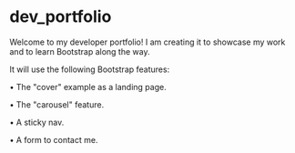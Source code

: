 # dev_portfolio

Welcome to my developer portfolio! I am creating it to showcase my work and to learn Bootstrap along the way. 

It will use the following Bootstrap features:

• The "cover" example as a landing page.

• The "carousel" feature.

• A sticky nav.

• A form to contact me.


